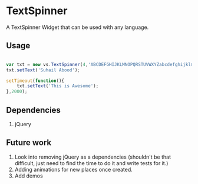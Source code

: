 # TextSpinner

A TextSpinner Widget that can be used with any language.  

## Usage 

```javascript

var txt = new vs.TextSpinner(4,'ABCDEFGHIJKLMNOPQRSTUVWXYZabcdefghijklmnopqrstuvwxyz123456789!@#$%^&*()-_=+§±[]{};:\'"\\|,./?<>`~');
txt.setText('Suhail Abood'); 

setTimeout(function(){
	txt.setText('This is Awesome');
},2000);

```

## Dependencies 
1. jQuery 

## Future work
1. Look into removing jQuery as a dependencies (shouldn't be that difficult, just need to find the time to do it and write tests for it.)
2. Adding animations for new places once created. 
3. Add demos
